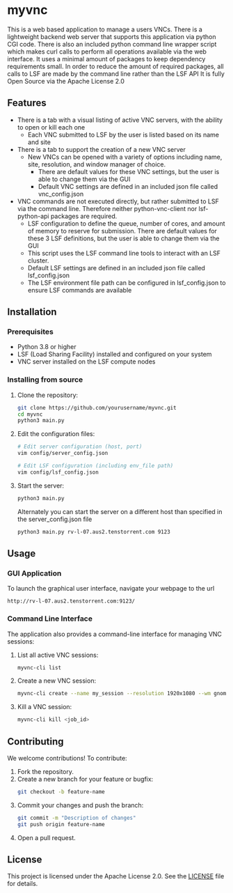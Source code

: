 # myvnc
This is a web based application to manage a users VNCs.
There is a lightweight backend web server that supports this application via python CGI code.
There is also an included python command line wrapper script which makes curl calls to perform all operations available via the web interface.
It uses a minimal amount of packages to keep dependency requirements small.
In order to reduce the amount of required packages, all calls to LSF are made by the command line rather than the LSF API
It is fully Open Source via the Apache License 2.0

## Features
- There is a tab with a visual listing of active VNC servers, with the ability to open or kill each one
  - Each VNC submitted to LSF by the user is listed based on its name and site
- There is a tab to support the creation of a new VNC server
  - New VNCs can be opened with a variety of options including name, site, resolution, and window manager of choice.
    - There are default values for these VNC settings, but the user is able to change them via the GUI
    - Default VNC settings are defined in an included json file called vnc_config.json
- VNC commands are not executed directly, but rather submitted to LSF via the command line. Therefore neither python-vnc-client nor lsf-python-api packages are required.
  - LSF configuration to define the queue, number of cores, and amount of memory to reserve for submission. There are default values for these 3 LSF definitions, but the user is able to change them via the GUI
  - This script uses the LSF command line tools to interact with an LSF cluster.
  - Default LSF settings are defined in an included json file called lsf_config.json
  - The LSF environment file path can be configured in lsf_config.json to ensure LSF commands are available

## Installation

### Prerequisites
- Python 3.8 or higher
- LSF (Load Sharing Facility) installed and configured on your system
- VNC server installed on the LSF compute nodes

### Installing from source
1. Clone the repository:
   ```bash
   git clone https://github.com/yourusername/myvnc.git
   cd myvnc
   python3 main.py
   ```

2. Edit the configuration files:
   ```bash
   # Edit server configuration (host, port)
   vim config/server_config.json
   
   # Edit LSF configuration (including env_file path)
   vim config/lsf_config.json
   ```

3. Start the server:
   ```bash
   python3 main.py
   ```

   Alternately you can start the server on a different host than specified in the server_config.json file
   ```bash
   python3 main.py rv-l-07.aus2.tenstorrent.com 9123
   ```

## Usage

### GUI Application
To launch the graphical user interface, navigate your webpage to the url
```url
http://rv-l-07.aus2.tenstorrent.com:9123/
```

### Command Line Interface
The application also provides a command-line interface for managing VNC sessions:

1. List all active VNC sessions:
   ```bash
   myvnc-cli list
   ```

2. Create a new VNC session:
   ```bash
   myvnc-cli create --name my_session --resolution 1920x1080 --wm gnome --queue vnc_queue --cores 2 --memory 4096
   ```

3. Kill a VNC session:
   ```bash
   myvnc-cli kill <job_id>
   ```

## Contributing
We welcome contributions! To contribute:
1. Fork the repository.
2. Create a new branch for your feature or bugfix:
   ```bash
   git checkout -b feature-name
   ```
3. Commit your changes and push the branch:
   ```bash
   git commit -m "Description of changes"
   git push origin feature-name
   ```
4. Open a pull request.

## License
This project is licensed under the Apache License 2.0. See the [LICENSE](LICENSE) file for details.

